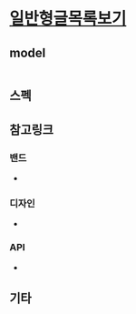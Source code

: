 # [일반형글목록보기](/readme.md)

## model

```json
```

## 스펙

## 참고링크

### 밴드

-

### 디자인

-

### API

-

## 기타

